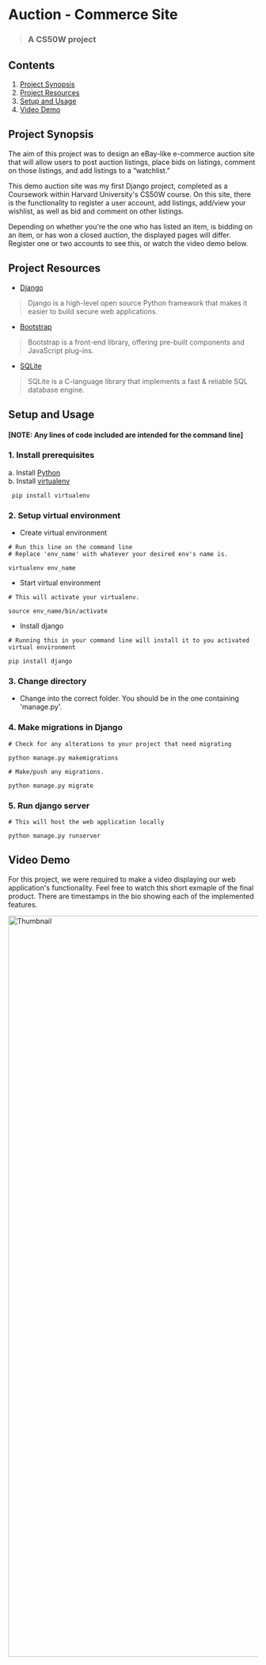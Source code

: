 # Auction - Commerce Site
>### A CS50W project

## Contents
1. [Project Synopsis](#project_synopsis)
2. [Project Resources](#project_resources)
3. [Setup and Usage](#setup)
4. [Video Demo](#video)


## <a id='project_synopsis'> Project Synopsis </a>
The aim of this project was to design an eBay-like e-commerce auction site that will allow users to post auction listings, place bids on listings, comment on those listings, and add listings to a “watchlist.”

This demo auction site was my first Django project, completed as a Coursework within Harvard University's CS50W course. On this site, there is the functionality to register a user account, add listings, add/view your wishlist, as well as bid and comment on other listings.

Depending on whether you're the one who has listed an item, is bidding on an item, or has won a closed auction, the displayed pages will differ. Register one or two accounts to see this, or watch the video demo below.

## <a id='project_resources'> Project Resources </a>
* [Django](https://www.djangoproject.com/)
> Django is a high-level open source Python framework that makes it easier to build secure web applications.

* [Bootstrap](https://getbootstrap.com/)
> Bootstrap is a front-end library, offering pre-built components and JavaScript plug-ins.

* [SQLite](https://www.sqlite.org/)
> SQLite is a C-language library that implements a fast & reliable SQL database engine.

## <a id='setup'> Setup and Usage </a>
#### [NOTE: Any lines of code included are intended for the command line]

### 1. Install prerequisites
a. Install [Python](https://www.python.org/) </br>
b. Install [virtualenv](https://virtualenv.pypa.io/en/latest/)
``` 
 pip install virtualenv
```
### 2. Setup virtual environment
* Create virtual environment </br>
```
# Run this line on the command line
# Replace 'env_name' with whatever your desired env's name is.

virtualenv env_name
```
* Start virtual environment
```
# This will activate your virtualenv.

source env_name/bin/activate
```
* Install django
```
# Running this in your command line will install it to you activated virtual environment

pip install django
```
### 3. Change directory
* Change into the correct folder. You should be in the one containing 'manage.py'.

### 4. Make migrations in Django
```
# Check for any alterations to your project that need migrating

python manage.py makemigrations
```
```
# Make/push any migrations.

python manage.py migrate
```
### 5. Run django server
```
# This will host the web application locally

python manage.py runserver
```

## <a id='video'> Video Demo </a>

For this project, we were required to make a video displaying our web application's functionality. Feel free to watch this short exmaple of the final product. There are timestamps in the bio showing each of the implemented features.

<a href= 'https://youtu.be/dPfLyy0nitk'>
<img width="1494" alt="Thumbnail" 
 src="https://github.com/JosephLambon/Auctions/assets/107887718/07a467af-3e26-4bdf-91e7-e3eb0a3ad814">
</a>




